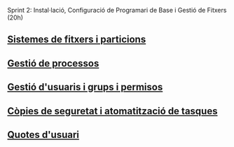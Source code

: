 Sprint 2: Instal·lació, Configuració de Programari de Base i Gestió de Fitxers (20h)

## [Sistemes de fitxers i particions](sistemes_fitxers_particions.md)
## [Gestió de processos](processos.md)
## [Gestió d'usuaris i grups i permisos](usuaris_grups_permisos.md)
## [Còpies de seguretat i atomatització de tasques](copies_seguretat.md)
## [Quotes d'usuari](quotes_usuari.md)

